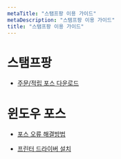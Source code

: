 ```yaml
---
metaTitle: "스탬프팡 이용 가이드"
metaDescription: "스탬프팡 이용 가이드"
title: "스탬프팡 이용 가이드"
---
```


# 스탬프팡

- [주문/적립 포스 다운로드](/spang/posdown)

# 윈도우 포스

- [포스 오류 해결방법](/wpos/help)

- [프린터 드라이버 설치](/wpos/driver)